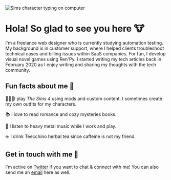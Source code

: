 ![Sims character typing on computer](https://pbs.twimg.com/media/Efd-aUcWsAIr--M?format=jpg&name=large)

# Hola! So glad to see you here 🐮

I'm a freelance web designer who is currently studying automation testing. My background is in customer support, where I helped clients troubleshoot technical cases and billing issues within SaaS companies. For fun, I develop visual novel games using Ren'Py. I started writing my tech articles back in February 2020 as I enjoy writing and sharing my thoughts with the tech community. 

## Fun facts about me 🌙

👩🏻‍💻I play *The Sims 4* using mods and custom content. I sometimes create my own outfits for my characters.

📚 I love to read romance and cozy mysteries books. 

🎵 I listen to heavy metal music while I work and play.

☕ I drink Teecchino herbal tea since caffeine is not my friend. 

## Get in touch with me 💬

I'm active on [Twitter](http://twitter.com/redlotusdesignz) if you want to chat & connect with me! You can also send me an [email](mailto:dchin@redlotusdesignz.com) here as well. 
